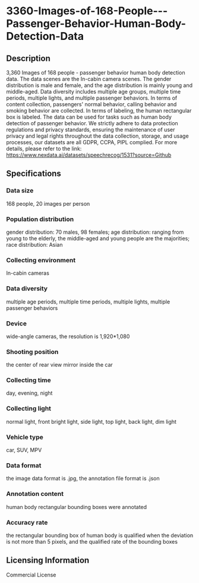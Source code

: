 # 3360-Images-of-168-People---Passenger-Behavior-Human-Body-Detection-Data

## Description
3,360 Images of 168 people - passenger behavior human body detection data. The data scenes are the In-cabin camera scenes. The gender distribution is male and female, and the age distribution is mainly young and middle-aged. Data diversity includes multiple age groups, multiple time periods, multiple lights, and multiple passenger behaviors. In terms of content collection, passengers' normal behavior, calling behavior and smoking behavior are collected. In terms of labeling, the human rectangular box is labeled. The data can be used for tasks such as human body detection of passenger behavior. We strictly adhere to data protection regulations and privacy standards, ensuring the maintenance of user privacy and legal rights throughout the data collection, storage, and usage processes, our datasets are all GDPR, CCPA, PIPL complied.
For more details, please refer to the link: https://www.nexdata.ai/datasets/speechrecog/1531?source=Github

## Specifications
### Data size
168 people, 20 images per person
### Population distribution
gender distribution: 70 males, 98 females; age distribution: ranging from young to the elderly, the middle-aged and young people are the majorities; race distribution: Asian
### Collecting environment
In-cabin cameras
### Data diversity
multiple age periods, multiple time periods, multiple lights, multiple passenger behaviors
### Device
wide-angle cameras, the resolution is 1,920*1,080
### Shooting position
the center of rear view mirror inside the car
### Collecting time
day, evening, night
### Collecting light
normal light, front bright light, side light, top light, back light, dim light
### Vehicle type
car, SUV, MPV
### Data format
the image data format is .jpg, the annotation file format is .json
### Annotation content
human body rectangular bounding boxes were annotated
### Accuracy rate
the rectangular bounding box of human body is qualified when the deviation is not more than 5 pixels, and the qualified rate of the bounding boxes

## Licensing Information
Commercial License





















